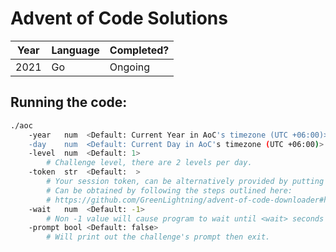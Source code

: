 # Advent of Code Solutions

| Year | Language | Completed? |
|------|----------|------------|
| 2021 | Go       | Ongoing    |

## Running the code:

```bash
./aoc
    -year   num  <Default: Current Year in AoC's timezone (UTC +06:00)>
    -day    num  <Default: Current Day in AoC's timezone (UTC +06:00)>
    -level  num  <Default: 1>
        # Challenge level, there are 2 levels per day.
    -token  str  <Default:  >
        # Your session token, can be alternatively provided by putting it in a file named .token
        # Can be obtained by following the steps outlined here:
        # https://github.com/GreenLightning/advent-of-code-downloader#how-do-i-get-my-session-cookie
    -wait   num  <Default: -1> 
        # Non -1 value will cause program to wait until <wait> seconds before said challenge is available, then print the prompt and exit.
    -prompt bool <Default: false>
        # Will print out the challenge's prompt then exit.
```
